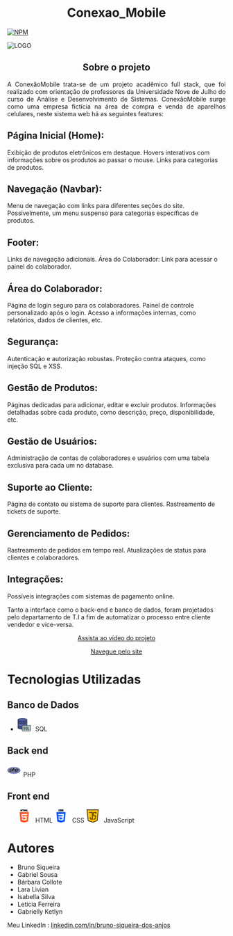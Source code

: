 <h1 style="text-align:center;">Conexao_Mobile</h1>

  <a href="https://github.com/1000brunoSiq/Projeto_Conexao_Mobile/blob/main/LICENSE">
        <img src="https://img.shields.io/npm/l/react" alt="NPM" style="display:block; margin:auto;">
    </a>

   <img src="https://github.com/1000brunoSiq/Projeto_Conexao_Mobile/blob/main/imagens/Conex%C3%A3o_MobileLogo.png"
        alt="LOGO" style="display:block; margin:auto;">

   <h2 style="text-align:center;">Sobre o projeto</h2>

   <p style="text-align:justify;">A ConexãoMobile trata-se de um projeto acadêmico full stack, que foi realizado com
        orientação de professores da Universidade Nove de Julho do curso de Análise e Desenvolvimento de Sistemas.
        ConexãoMobile surge como uma empresa fictícia na área de compra e venda de aparelhos celulares, neste sistema
        web há as seguintes features: 
<h2>Página Inicial (Home):</h2>
    <p>Exibição de produtos eletrônicos em destaque. Hovers interativos com informações sobre os produtos ao passar o mouse. Links para categorias de produtos.</p>

   <h2>Navegação (Navbar):</h2>
    <p>Menu de navegação com links para diferentes seções do site. Possivelmente, um menu suspenso para categorias específicas de produtos.</p>

   <h2>Footer:</h2>
    <p>Links de navegação adicionais. Área do Colaborador: Link para acessar o painel do colaborador.</p>

   <h2>Área do Colaborador:</h2>
    <p>Página de login seguro para os colaboradores. Painel de controle personalizado após o login. Acesso a informações internas, como relatórios, dados de clientes, etc.</p>

   <h2>Segurança:</h2>
    <p>Autenticação e autorização robustas. Proteção contra ataques, como injeção SQL e XSS. </p>

   <h2>Gestão de Produtos:</h2>
    <p>Páginas dedicadas para adicionar, editar e excluir produtos. Informações detalhadas sobre cada produto, como descrição, preço, disponibilidade, etc.</p>

   <h2>Gestão de Usuários:</h2>
    <p>Administração de contas de colaboradores e usuários com uma tabela exclusiva para cada um no database.</p>

   <h2>Suporte ao Cliente:</h2>
    <p>Página de contato ou sistema de suporte para clientes. Rastreamento de tickets de suporte.</p>

   <h2>Gerenciamento de Pedidos:</h2>
    <p>Rastreamento de pedidos em tempo real. Atualizações de status para clientes e colaboradores.</p>

   <h2>Integrações:</h2>
    <p>Possíveis integrações com sistemas de pagamento online.</p>


   <p> Tanto a interface como o back-end e banco de dados, foram projetados pelo departamento de T.I a fim de automatizar o processo entre
        cliente vendedor e vice-versa.</p>

  <a href="https://youtu.be/LaUXfS_jNkc?si=3DYqJourfFZqIXfB" style="display:block; text-align:center;" target="_blank">Assista ao
        vídeo do projeto</a>
  
  <a href=" https://conexaomobiletohostweb-production.up.railway.app/index.html" style="display:block; text-align:center;" target="_blank">Navegue pelo site</a>

       

<h1>Tecnologias Utilizadas</h1>

   <h2>Banco de Dados</h2>
    <ul>
        <li><img src="https://github.com/1000brunoSiq/Projeto_Conexao_Mobile/blob/main/imagens/servidor-sql.png" alt="SQL" style="width: 30px; height: 30px; margin-right: 0.5em;"> SQL</li>
    </ul>

  <h2>Back end</h2>
    <ul style="list-style-type: none; padding: 0;">
    <img src="https://github.com/1000brunoSiq/Projeto_Conexao_Mobile/blob/main/imagens/php.png" alt="PHP" style="width: 30px; height: 30px; margin-right: 0.5em;">PHP
    </ul>
    
  <h2>Front end</h2>
    <ul>
        <img src="https://github.com/1000brunoSiq/Projeto_Conexao_Mobile/blob/main/imagens/html-5.png" alt="HTML" style="width: 30px; height: 30px; margin-right: 0.5em;"> HTML
        <img src="https://github.com/1000brunoSiq/Projeto_Conexao_Mobile/blob/main/imagens/css-3.png" alt="CSS" style="width: 30px; height: 30px; margin-right: 0.5em;"> CSS
        <img src="https://github.com/1000brunoSiq/Projeto_Conexao_Mobile/blob/main/imagens/script-java.png" alt="JavaScript" style="width: 30px; height: 30px; margin-right: 0.5em;"> JavaScript
    </ul>

  <h1>Autores</h1>
<ul>
<li> Bruno Siqueira </li> 
<li> Gabriel Sousa </li> 
<li> Bárbara Collote </li> 
<li> Lara Livian </li> 
<li> Isabella Silva </li> 
<li> Leticia Ferreira  </li> 
<li> Gabrielly Ketlyn </li> 
</ul>

Meu LinkedIn : <a href="https://www.linkedin.com/in/bruno-siqueira-dos-anjos/" target="_blank"> linkedin.com/in/bruno-siqueira-dos-anjos </a> 
